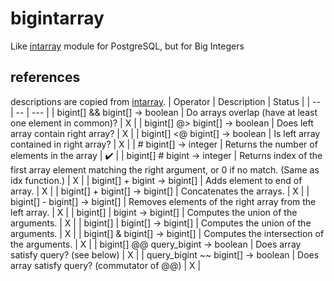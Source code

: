 # bigintarray
Like [intarray](https://www.postgresql.org/docs/current/intarray.html) module for PostgreSQL, but for Big Integers

## references
descriptions are copied from [intarray](https://www.postgresql.org/docs/current/intarray.html).
| Operator | Description | Status |
| -- | -- | --- |
| bigint[] && bigint[] → boolean | Do arrays overlap (have at least one element in common)? | X |
| bigint[] @> bigint[] → boolean | Does left array contain right array? | X |
| bigint[] <@ bigint[] → boolean | Is left array contained in right array? | X |
| # bigint[] → integer | Returns the number of elements in the array | :heavy_check_mark: |
| bigint[] # bigint → integer | Returns index of the first array element matching the right argument, or 0 if no match. (Same as idx function.) | X |
| bigint[] + bigint → bigint[] | Adds element to end of array. | X |
| bigint[] + bigint[] → bigint[] | Concatenates the arrays. | X |
| bigint[] - bigint[] → bigint[] | Removes elements of the right array from the left array. | X |
| bigint[] \| bigint → bigint[] | Computes the union of the arguments. | X |
| bigint[] \| bigint[] → bigint[] | Computes the union of the arguments. | X |
| bigint[] & bigint[] → bigint[] | Computes the intersection of the arguments. | X |
| bigint[] @@ query_bigint → boolean | Does array satisfy query? (see below) | X |
| query_bigint ~~ bigint[] → boolean | Does array satisfy query? (commutator of @@) | X |
